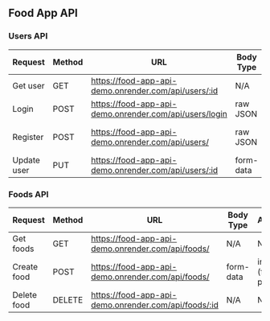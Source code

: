 <h2>Food App API</h2>

<h3>Users API</h3>

| Request     | Method | URL                                                    | Body Type | Arguments             |
| ----------- | ------ | ------------------------------------------------------ | --------- | --------------------- |
| Get user    | GET    | https://food-app-api-demo.onrender.com/api/users/:id   | N/A       | N/A                   |
| Login       | POST   | https://food-app-api-demo.onrender.com/api/users/login | raw JSON  | email, password       |
| Register    | POST   | https://food-app-api-demo.onrender.com/api/users/      | raw JSON  | name, email, password |
| Update user | PUT    | https://food-app-api-demo.onrender.com/api/users/:id   | form-data | image (file)          |

<h3>Foods API</h3>

| Request     | Method | URL                                                  | Body Type | Arguments                  |
| ----------- | ------ | ---------------------------------------------------- | --------- | -------------------------- |
| Get foods   | GET    | https://food-app-api-demo.onrender.com/api/foods/    | N/A       | N/A                        |
| Create food | POST   | https://food-app-api-demo.onrender.com/api/foods/    | form-data | image (file), title, price |
| Delete food | DELETE | https://food-app-api-demo.onrender.com/api/foods/:id | N/A       | N/A                        |
